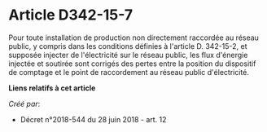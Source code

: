 # Article D342-15-7

Pour toute installation de production non directement raccordée au réseau public, y compris dans les conditions définies à
l'article D. 342-15-2, et supposée injecter de l'électricité sur le réseau public, les flux d'énergie injectée et soutirée
sont corrigés des pertes entre la position du dispositif de comptage et le point de raccordement au réseau public
d'électricité.

**Liens relatifs à cet article**

_Créé par_:

  - Décret n°2018-544 du 28 juin 2018 - art. 12
